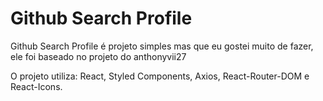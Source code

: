 # Github Search Profile

Github Search Profile é projeto simples mas que eu gostei muito de fazer, ele foi baseado no projeto do anthonyvii27

O projeto utiliza: React, Styled Components, Axios, React-Router-DOM e React-Icons.
